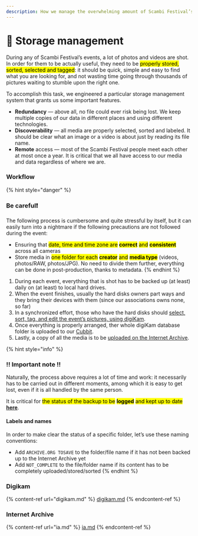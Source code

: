```yaml
---
description: How we manage the overwhelming amount of Scambi Festival’s media
---
```


# 💾 Storage management

During any of Scambi Festival’s events, a lot of photos and videos are shot. In order for them to be actually useful, they need to be <mark style="background-color:yellow;">properly stored, sorted, selected and tagged</mark>: it should be quick, simple and easy to find what you are looking for, and not wasting time going through thousands of pictures waiting to stumble upon the right one.

To accomplish this task, we engineered a particular storage management system that grants us some important features.

* **Redundancy** — above all, no file could ever risk being lost. We keep multiple copies of our data in different places and using different technologies.
* **Discoverability** — all media are properly selected, sorted and labeled. It should be clear what an image or a video is about just by reading its file name.
* **Remote** access — most of the Scambi Festival people meet each other at most once a year. It is critical that we all have access to our media and data regardless of where we are.

### Workflow

{% hint style="danger" %}
### Be careful❗️

The following process is cumbersome and quite stressful by itself, but it can easily turn into a nightmare if the following precautions are not followed during the event:

* Ensuring that <mark style="background-color:yellow;">date, time and time zone are</mark> <mark style="background-color:yellow;"></mark><mark style="background-color:yellow;">**correct**</mark> <mark style="background-color:yellow;"></mark><mark style="background-color:yellow;">and</mark> <mark style="background-color:yellow;"></mark><mark style="background-color:yellow;">**consistent**</mark> across all cameras
* Store media in <mark style="background-color:yellow;">one folder for each</mark> <mark style="background-color:yellow;"></mark><mark style="background-color:yellow;">**creator**</mark> <mark style="background-color:yellow;"></mark><mark style="background-color:yellow;">and</mark> <mark style="background-color:yellow;"></mark><mark style="background-color:yellow;">**media type**</mark> (videos, photos/RAW, photos/JPG). No need to divide them further, everything can be done in post-production, thanks to metadata.
{% endhint %}

1. During each event, everything that is shot has to be backed up (at least) daily on (at least) to local hard drives.
2. When the event finishes, usually the hard disks owners part ways and they bring their devices with them (since our associations owns none, so far)
3. In a synchronized effort, those who have the hard disks should [select, sort, tag, and edit the event’s pictures, using digiKam](./#digikam).
4. Once everything is properly arranged, ther whole digiKam database folder is uploaded to our [Cubbit](cubbit.md).
5. Lastly, a copy of all the media is to be [uploaded on the Internet Archive](./#internet-archive).

{% hint style="info" %}
### ‼️ Important note ‼️

Naturally, the process above requires a lot of time and work: it necessarily has to be carried out in different moments, among which it is easy to get lost, even if it is all handled by the same person.

It is critical for <mark style="background-color:yellow;">the status of the backup to be</mark> <mark style="background-color:yellow;"></mark><mark style="background-color:yellow;">**logged**</mark> <mark style="background-color:yellow;"></mark><mark style="background-color:yellow;">and kept up to date</mark> [**here**](https://nuvola.scambi.org/f/255130).

#### Labels and names

In order to make clear the status of a specific folder, let’s use these naming conventions:

* Add `ARCHIVE.ORG TOSAVE` to the folder/file name if it has not been backed up to the Internet Archive yet
* Add `NOT_COMPLETE` to the file/folder name if its content has to be completely uploaded/stored/sorted
{% endhint %}

### Digikam

{% content-ref url="digikam.md" %}
[digikam.md](digikam.md)
{% endcontent-ref %}

### Internet Archive

{% content-ref url="ia.md" %}
[ia.md](ia.md)
{% endcontent-ref %}
